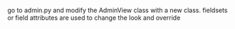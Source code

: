 go to admin.py and modify the AdminView class with a new class. fieldsets or field attributes are used to change the look and override